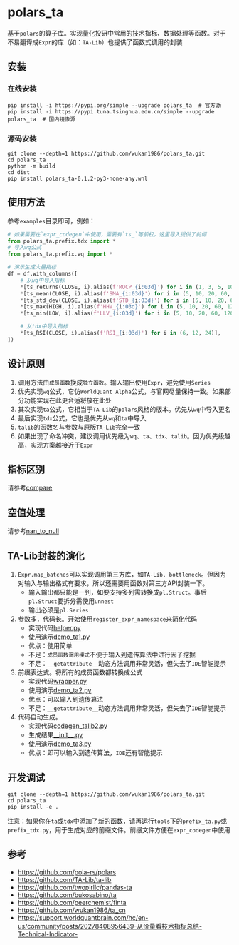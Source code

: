 # polars_ta

基于`polars`的算子库。实现量化投研中常用的技术指标、数据处理等函数。对于不易翻译成`Expr`的库（如：`TA-Lib`）也提供了函数式调用的封装

## 安装

### 在线安装

```commandline
pip install -i https://pypi.org/simple --upgrade polars_ta  # 官方源
pip install -i https://pypi.tuna.tsinghua.edu.cn/simple --upgrade polars_ta  # 国内镜像源
```

### 源码安装

```commandline
git clone --depth=1 https://github.com/wukan1986/polars_ta.git
cd polars_ta
python -m build
cd dist
pip install polars_ta-0.1.2-py3-none-any.whl
```

## 使用方法

参考`examples`目录即可，例如：

```python
# 如果需要在`expr_codegen`中使用，需要有`ts_`等前权，这里导入提供了前缀
from polars_ta.prefix.tdx import *
# 导入wq公式
from polars_ta.prefix.wq import *

# 演示生成大量指标
df = df.with_columns([
    # 从wq中导入指标
    *[ts_returns(CLOSE, i).alias(f'ROCP_{i:03d}') for i in (1, 3, 5, 10, 20, 60, 120)],
    *[ts_mean(CLOSE, i).alias(f'SMA_{i:03d}') for i in (5, 10, 20, 60, 120)],
    *[ts_std_dev(CLOSE, i).alias(f'STD_{i:03d}') for i in (5, 10, 20, 60, 120)],
    *[ts_max(HIGH, i).alias(f'HHV_{i:03d}') for i in (5, 10, 20, 60, 120)],
    *[ts_min(LOW, i).alias(f'LLV_{i:03d}') for i in (5, 10, 20, 60, 120)],

    # 从tdx中导入指标
    *[ts_RSI(CLOSE, i).alias(f'RSI_{i:03d}') for i in (6, 12, 24)],
])
```

## 设计原则

1. 调用方法由`成员函数`换成`独立函数`。输入输出使用`Expr`，避免使用`Series`
2. 优先实现`wq`公式，它仿`WorldQuant Alpha`公式，与官网尽量保持一致。如果部分功能实现在此更合适将放在此处
3. 其次实现`ta`公式，它相当于`TA-Lib`的`polars`风格的版本。优先从`wq`中导入更名
4. 最后实现`tdx`公式，它也是优先从`wq`和`ta`中导入
5. `talib`的函数名与参数与原版`TA-Lib`完全一致
6. 如果出现了命名冲突，建议调用优先级为`wq`、`ta`、`tdx`、`talib`。因为优先级越高，实现方案越接近于`Expr`

## 指标区别

请参考[compare](compare.md)

## 空值处理

请参考[nan_to_null](nan_to_null.md)

## TA-Lib封装的演化

1. `Expr.map_batches`可以实现调用第三方库，如`TA-Lib, bottleneck`。但因为对输入与输出格式有要求，所以还需要用函数对第三方API封装一下。
    - 输入输出都只能是一列，如要支持多列需转换成`pl.Struct`。事后`pl.Struct`要拆分需使用`unnest`
    - 输出必须是`pl.Series`
2. 参数多，代码长。开始使用`register_expr_namespace`来简化代码
    - 实现代码[helper.py](polars_ta/utils/helper.py)
    - 使用演示[demo_ta1.py](examples/demo_ta1.py)
    - 优点：使用简单
    - 不足：`成员函数调用模式`不便于输入到遗传算法中进行因子挖掘
    - 不足：`__getattribute__`动态方法调用非常灵活，但失去了`IDE`智能提示
3. 前缀表达式。将所有的成员函数都转换成公式
    - 实现代码[wrapper.py](polars_ta/utils/wrapper.py)
    - 使用演示[demo_ta2.py](examples/demo_ta2.py)
    - 优点：可以输入到遗传算法
    - 不足：`__getattribute__`动态方法调用非常灵活，但失去了`IDE`智能提示
4. 代码自动生成。
    - 实现代码[codegen_talib2.py](tools/codegen_talib2.py)
    - 生成结果[\_\_init\_\_.py](polars_ta/talib/__init__.py)
    - 使用演示[demo_ta3.py](examples/demo_ta3.py)
    - 优点：即可以输入到遗传算法，`IDE`还有智能提示

## 开发调试

```commandline
git clone --depth=1 https://github.com/wukan1986/polars_ta.git
cd polars_ta
pip install -e .
```

注意：如果你在`ta`或`tdx`中添加了新的函数，请再运行`tools`下的`prefix_ta.py`或`prefix_tdx.py`，用于生成对应的前缀文件。前缀文件方便在`expr_codegen`中使用

## 参考

- https://github.com/pola-rs/polars
- https://github.com/TA-Lib/ta-lib
- https://github.com/twopirllc/pandas-ta
- https://github.com/bukosabino/ta
- https://github.com/peerchemist/finta
- https://github.com/wukan1986/ta_cn
- https://support.worldquantbrain.com/hc/en-us/community/posts/20278408956439-从价量看技术指标总结-Technical-Indicator-

